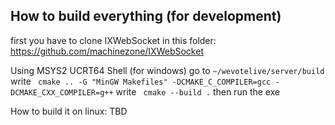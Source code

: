 ## How to build everything (for development)

first you have to clone IXWebSocket in this folder: https://github.com/machinezone/IXWebSocket

Using MSYS2 UCRT64 Shell (for windows)
go to `~/wevotelive/server/build`
write ` cmake .. -G "MinGW Makefiles" -DCMAKE_C_COMPILER=gcc -DCMAKE_CXX_COMPILER=g++`
write ` cmake --build .`
then run the exe

How to build it on linux: TBD